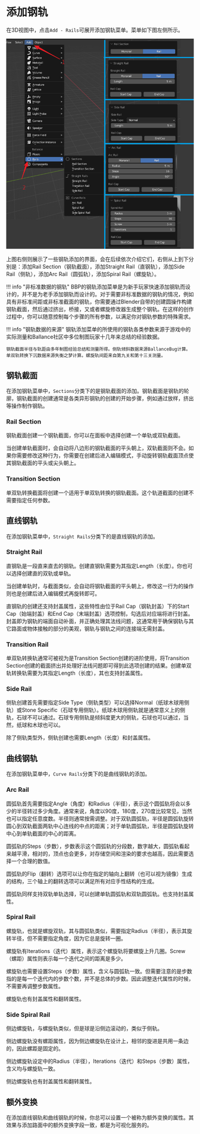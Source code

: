 # 添加钢轨

在3D视图中，点击`Add - Rails`可展开添加钢轨菜单。菜单如下图左侧所示。

![](../imgs/rail-adder.png)

上图右侧则展示了一些钢轨添加的界面，会在后续依次介绍它们，右侧从上到下分别是：添加Rail Section（钢轨截面），添加Straight Rail（直钢轨），添加Side Rail（侧轨），添加Arc Rail（圆弧轨），添加Spiral Rail（螺旋轨）。

!!! info "非标准数据的钢轨"
    BBP的钢轨添加菜单是为新手玩家快速添加钢轨而设计的，并不是为老手添加钢轨而设计的。对于需要非标准数据的钢轨的情况，例如具有非标准间距或非标准截面的钢轨，你需要通过Blender自带的创建圆操作构建钢轨截面，然后通过挤出，桥接，又或者螺旋修改器生成整个钢轨。在这样的创作过程中，你可以随意控制每个步骤的所有参数，以满足你对钢轨参数的特殊需求。

!!! info "钢轨数据的来源"
    钢轨添加菜单的所使用的钢轨各类参数来源于游戏中的实际测量和Ballance社区中多位制图玩家十几年来总结的经验数据。

    钢轨截面半径与轨距由多年制图经验总结和测量所得。侧轨倾斜数据来源BallanceBug计算。单双轨转换下沉数据来源失衡之梦计算。螺旋轨间距来自第九关和第十三关测量。

## 钢轨截面

在添加钢轨菜单中，`Sections`分类下的是钢轨截面的添加。钢轨截面是钢轨的轮廓，钢轨截面的创建通常是各类异形钢轨的创建的开始步骤，例如通过放样，挤出等操作制作钢轨。

### Rail Section

钢轨截面创建一个钢轨截面，你可以在面板中选择创建一个单轨或双轨截面。

当创建单轨截面时，会自动将八边形的钢轨截面的平头朝上，双轨截面则不会。如果你需要修改这种行为，你需要在创建后进入编辑模式，手动旋转钢轨截面顶点使其钢轨截面的平头或尖头朝上。

### Transition Section

单双轨转换截面将创建一个适用于单双轨转换的钢轨截面。这个轨道截面的创建不需要指定任何参数。

## 直线钢轨

在添加钢轨菜单中，`Straight Rails`分类下的是直线钢轨的添加。

### Straight Rail

直钢轨是一段直来直去的钢轨。创建直钢轨需要为其指定Length（长度）。你也可以选择创建直的双轨或单轨。

当创建单轨时，与截面类似，会自动将钢轨截面的平头朝上，修改这一行为的操作则也是创建后进入编辑模式再旋转即可。

直钢轨的创建还支持封盖属性，这些特性由位于Rail Cap（钢轨封盖）下的Start Cap（始端封盖）和End Cap（末端封盖）选项控制，勾选后对应端将进行封盖。封盖即为钢轨的端面自动补面，并正确处理其法线问题，这通常用于确保钢轨与其它路面或物体接触的部分的美观，钢轨与钢轨之间的连接端无需封盖。

### Transition Rail

单双轨转换轨通常可被视为是Transition Section创建的进阶使用，将Transition Section创建的截面挤出并处理好法线问题即可得到此选项创建的结果。创建单双轨转换轨需要为其指定Length（长度），其也支持封盖属性。

### Side Rail

侧轨创建首先需要指定Side Type（侧轨类型）可以选择Normal（纸球木球用侧轨）或Stone Specific（石球专用侧轨）。纸球木球用侧轨就是通常意义上的侧轨，石球不可以通过。石球专用侧轨是倾斜度更大的侧轨，石球也可以通过，当然，纸球和木球也可以。

除了侧轨类型外，侧轨创建也需要Length（长度）和封盖属性。

## 曲线钢轨

在添加钢轨菜单中，`Curve Rails`分类下的是曲线钢轨的添加。

### Arc Rail

圆弧轨首先需要指定Angle（角度）和Radius（半径），表示这个圆弧轨将会以多少的半径转过多少角度。通常来说，角度以90度，180度，270度比较常见，当然也可以指定任意度数。半径则通常按需调整。对于双轨圆弧轨，半径是圆弧轨旋转圆心到双轨截面两轨中心连线的中点的距离；对于单轨圆弧轨，半径是圆弧轨旋转中心到单轨截面的中心的距离。

圆弧轨的Steps（步数），步数表示这个圆弧轨的分段数，数字越大，圆弧轨看起来越平滑，相对的，顶点也会更多，对存储空间和渲染的要求也越高，因此需要选择一个合理的数值。

圆弧轨的Flip（翻转）选项可以让你在指定的轴向上翻转（也可以视为镜像）生成的结构，三个轴上的翻转选项可以满足所有对应手性结构的生成。

圆弧轨同样支持双轨单轨选择，可以创建单轨圆弧轨和双轨圆弧轨。也支持封盖属性。

### Spiral Rail

螺旋轨，也就是螺旋双轨，其与圆弧轨类似，需要指定Radius（半径），表示其旋转半径，但不需要指定角度，因为它总是旋转一圈。

螺旋轨有Iterations（迭代）属性，表示这个螺旋轨将要螺旋上升几圈。Screw（螺距）属性则表示每一个迭代之间的距离是多少。

螺旋轨也需要设置Steps（步数）属性，含义与圆弧轨一致。但需要注意的是步数指的是每一个迭代内的步数个数，并不是总体的步数。因此调整迭代属性的时候，不需要再调整步数属性。

螺旋轨也有封盖属性和翻转属性。

### Side Spiral Rail

侧边螺旋轨，与螺旋轨类似，但是球是沿侧边滚动的，类似于侧轨。

侧边螺旋轨没有螺距属性，因为侧边螺旋轨在设计上，相邻的旋进是共用一条边的，因此螺距是固定的。

侧边螺旋轨设定中的Radius（半径），Iterations（迭代）和Steps（步数）属性，含义均与螺旋轨一致。

侧边螺旋轨也有封盖属性和翻转属性。

## 额外变换

在添加直线钢轨和曲线钢轨的时候，你总可以设置一个被称为额外变换的属性。其效果与添加路面中的额外变换字段一致，都是为可视化服务的。
